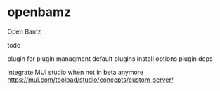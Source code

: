 # openbamz
Open Bamz


todo

plugin for plugin managment
default plugins install options
plugin deps


integrate MUI studio when not in beta anymore https://mui.com/toolpad/studio/concepts/custom-server/